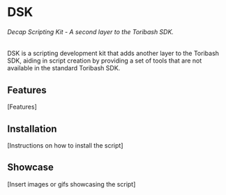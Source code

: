 # DSK
###### Decap Scripting Kit - A second layer to the Toribash SDK.

DSK is a scripting development kit that adds another layer to the Toribash SDK, aiding in script creation by providing
a set of tools that are not available in the standard Toribash SDK.

## Features

[Features]

## Installation

[Instructions on how to install the script]

## Showcase

[Insert images or gifs showcasing the script]